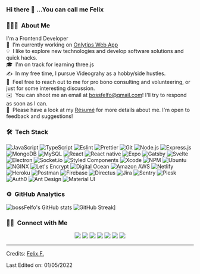 ### Hi there 👋 ...You can call me Felix

<!--
**bossfelfo/bossfelfo** is a ✨ _special_ ✨ repository because its `README.md` (this file) appears on your GitHub profile.

Here are some ideas to get you started:

- 🔭 I’m currently working on ...
- 🌱 I’m currently learning ...
- 👯 I’m looking to collaborate on ...
- 🤔 I’m looking for help with ...
- 💬 Ask me about ...
- 📫 How to reach me: ...
- 😄 Pronouns: ...
- ⚡ Fun fact: ...
-->


### 👨🏻‍💻 &nbsp;About Me
I'm a Frontend Developer\
🔭 &nbsp;I’m currently working on [Onlytips Web App](https://github.com/OnlyTips-Dev)\
💡 &nbsp;I like to explore new technologies and develop software solutions and quick hacks.\
🎓 &nbsp;I'm on track for learning three.js\
✍️ &nbsp;In my free time, I pursue Videograhy as a hobby/side hustles.\
💬 &nbsp;Feel free to reach out to me for pro bono consulting and volunteering, or just for some interesting discussion.\
✉️ &nbsp;You can shoot me an email at bossfelfo@gmail.com! I'll try to respond as soon as I can.\
📄 &nbsp;Please have a look at my [Résumé](https://www.bossfelfo.com/) for more details about me. I'm open to feedback and suggestions!

### 🛠 &nbsp;Tech Stack


![JavaScript](https://img.shields.io/badge/-JavaScript-000?&logo=JavaScript)
![TypeScript](https://img.shields.io/badge/-TypeScript-000?&logo=TypeScript&logoColor=007ACC)
![Eslint](https://img.shields.io/badge/-Eslint-000?&logo=Eslint)
![Prettier](https://img.shields.io/badge/-Prettier-000?&logo=Prettier)
![Git](https://img.shields.io/badge/-Git-000?&logo=git)
![Node.js](https://img.shields.io/badge/-Node.js-000?&logo=node.js)
![Express.js](https://img.shields.io/badge/-Express.js-000)
![MongoDB](https://img.shields.io/badge/-MongoDB-000?&logo=mongodb)
![MySQL](https://img.shields.io/badge/-MySQL-000?&logo=mysql&logoColor=FFFFFF)
![React](https://img.shields.io/badge/-React-000?&logo=React)
![React native](https://img.shields.io/badge/-React%20native-000?&logo=React)
![Expo](https://img.shields.io/badge/-Expo-000?&logo=Expo)
![Gatsby](https://img.shields.io/badge/-Gatsby-000?&logo=Gatsby)
![Svelte](https://img.shields.io/badge/-Svelte-000?&logo=Svelte)
![Electron](https://img.shields.io/badge/-Electron-000?&logo=Electron)
![Socket.io](https://img.shields.io/badge/-Socket.io-000?&logo=Socket.io)
![Styled Components](https://img.shields.io/badge/-Styled%20Components-000?&logo=styled-components)
![Xcode](https://img.shields.io/badge/-Xcode-000?&logo=Xcode)
![NPM](https://img.shields.io/badge/-NPM-000?&logo=NPM)
![Ubuntu](https://img.shields.io/badge/-Ubuntu-000?&logo=Ubuntu)
![NGINX](https://img.shields.io/badge/-NGINX-000?&logo=NGINX)
![Let's Encrypt](https://img.shields.io/badge/-Let's%20Encrypt-000?&logo=lets-encrypt)
![Digital Ocean](https://img.shields.io/badge/-Digital%20Ocean-000?&logo=DigitalOcean)
![Amazon AWS](https://img.shields.io/badge/-Amazon%20AWS-000?&logo=amazon-aws)
![Netlify](https://img.shields.io/badge/-Netlify-000?&logo=Netlify)
![Heroku](https://img.shields.io/badge/-Heroku-000?&logo=Heroku)
![Postman](https://img.shields.io/badge/-Postman-000?&logo=Postman)
![Firebase](https://img.shields.io/badge/-Firebase-000?&logo=Firebase)
![Directus](https://img.shields.io/badge/-Directus-000?&logo=Directus)
![Jira](https://img.shields.io/badge/-Jira-000?&logo=jira-software)
![Sentry](https://img.shields.io/badge/-Sentry-000?&logo=Sentry)
![Plesk](https://img.shields.io/badge/-Plesk-000?&logo=Plesk)
![Auth0](https://img.shields.io/badge/-Auth0-000?&logo=Auth0)
![Ant Design](https://img.shields.io/badge/-Ant%20Design-000?&logo=Ant-Design)
![Material UI](https://img.shields.io/badge/-Material%20UI-000?&logo=Material-UI)
<br />

### ⚙️ &nbsp;GitHub Analytics


![bossFelfo's GitHub stats](https://github-readme-stats.vercel.app/api?username=bossfelfo&count_private=true&show_icons=true&theme=blue-green)  ![GitHub Streak](https://github-readme-streak-stats.herokuapp.com/?user=bossfelfo&theme=gotham)]

### 🤝🏻 &nbsp;Connect with Me

<p align="center">
<a href="https://www.bossfelfo.io"><img src="https://img.shields.io/badge/-bossfelfo.com-3423A6?style=flat&logo=Google-Chrome&logoColor=white"/></a>
<a href="https://linkedin.com/in/bossfelfo"><img src="https://img.shields.io/badge/-Felix%20F.-0077B5?style=flat&logo=Linkedin&logoColor=white"/></a>
<a href="mailto:bossfelfo@gmail.com"><img src="https://img.shields.io/badge/-bossfelfo@gmail.com-D14836?style=flat&logo=Gmail&logoColor=white"/></a>
<a href="https://instagram.com/bossfelfo_"><img src="https://img.shields.io/badge/-@bossfelfo-E4405F?style=flat&logo=Instagram&logoColor=white"/></a>
<a href="https://facebook.com/bossfelfo"><img src="https://img.shields.io/badge/-@bossfelfo-1877F2?style=flat&logo=Facebook&logoColor=white"/></a>
<a href="https://www.pinterest.com/bossfelfo"><img src="https://img.shields.io/badge/-@bossfelfo-BD081C?style=flat&logo=Pinterest&logoColor=white"/></a>
<a href="https://www.behance.net/bossfelfo"><img src="https://img.shields.io/badge/-@bossfelfo-1769FF?style=flat&logo=Behance&logoColor=white"/></a>
</p>

-----
Credits: [Felix F.](https://github.com/bossfelfo)

Last Edited on: 01/05/2022
